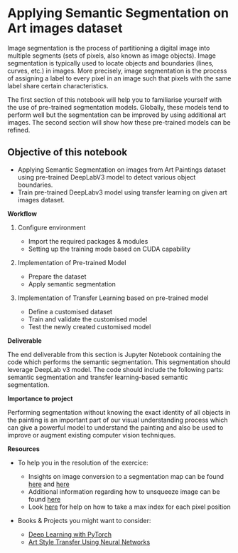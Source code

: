 # Applying Semantic Segmentation on Art images dataset

Image segmentation is the process of partitioning a digital image into multiple segments (sets of pixels, also known as image objects). Image segmentation is typically used to locate objects and boundaries (lines, curves, etc.) in images. More precisely, image segmentation is the process of assigning a label to every pixel in an image such that pixels with the same label share certain characteristics.

The first section of this notebook will help you to familiarise yourself with the use of pre-trained segmentation models. Globally, these models tend to perform well but the segmentation can be improved by using additional art images. The second section will show how these pre-trained models can be refined.
  
## Objective of this notebook
* Applying Semantic Segmentation on images from Art Paintings dataset using pre-trained DeepLabV3 model to detect various object boundaries.
* Train pre-trained DeepLabv3 model using transfer learning on given art images dataset.

**Workflow**

1. Configure environment
	- Import the required packages & modules
	- Setting up the training mode based on CUDA capability

2. Implementation of Pre-trained Model
	- Prepare the dataset
	- Apply semantic segmentation 

3. Implementation of Transfer Learning based on pre-trained model
	- Define a customised dataset 
	- Train and validate the customised model
	- Test the newly created customised model

 **Deliverable**

The end deliverable from this section is Jupyter Notebook containing the code which performs the semantic segmentation. This segmentation should leverage DeepLab v3 model. The code should include the following parts: semantic segmentation and transfer learning-based semantic segmentation.

**Importance to project**

Performing segmentation without knowing the exact identity of all objects in the painting is an important part of our visual understanding process which can give a powerful model to understand the painting and also be used to improve or augment existing computer vision techniques.

**Resources**

- To help you in the resolution of the exercice:
	- Insights on image conversion to a segmentation map can be found [here](https://numpy.org/doc/stable/reference/generated/numpy.zeros_like.html) and [here](https://numpy.org/doc/stable/reference/generated/numpy.stack.html?highlight=stack#numpy.stack)
	- Additional information regarding how to unsqueeze image can be found [here](https://pytorch.org/docs/stable/generated/torch.unsqueeze.html)
	- Look [here](https://pytorch.org/docs/stable/generated/torch.argmax.html?highlight=argmax#torch.argmax) for help on how to take a max index for each pixel position

- Books & Projects you might want to consider:
	- [Deep Learning with PyTorch](https://www.manning.com/books/deep-learning-with-pytorch)
	- [Art Style Transfer Using Neural Networks](https://www.manning.com/liveproject/art-style-transfer-using-neural-networks)
